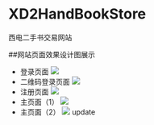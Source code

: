 # XD2HandBookStore
西电二手书交易网站

##网站页面效果设计图展示
- 登录页面
![](http://7xyfje.com1.z1.glb.clouddn.com/Login.jpg)
- 二维码登录页面
![](http://7xyfje.com1.z1.glb.clouddn.com/QR%20Code%20Login.jpg)
- 注册页面
![](http://7xyfje.com1.z1.glb.clouddn.com/Registration.jpg)
- 主页面（1）
![](http://7xyfje.com1.z1.glb.clouddn.com/Main%20Page.jpg)
- 主页面（2）
![](http://7xyfje.com1.z1.glb.clouddn.com/Main%20Page%20(1).jpg)
update
